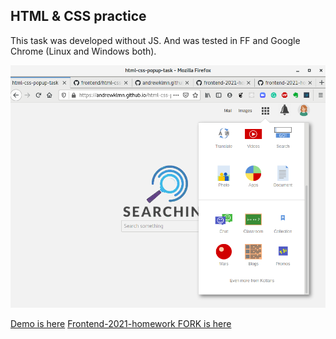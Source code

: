 ## HTML & CSS practice

This task was developed without JS.
And was tested in FF and Google Chrome (Linux and Windows both).

![Screenshot](img/screenshot.png)

[Demo is here](https://andrewklmn.github.io/html-css-popup/)
[Frontend-2021-homework FORK is here](https://github.com/andrewklmn/frontend-2021-homeworks)
